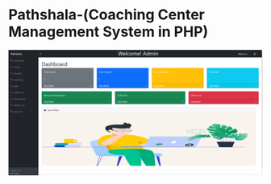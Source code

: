 # Pathshala-(Coaching Center Management System in PHP)

![Screenshot](https://github.com/F-Reza/pathshala/blob/main/Screenshot.png)
